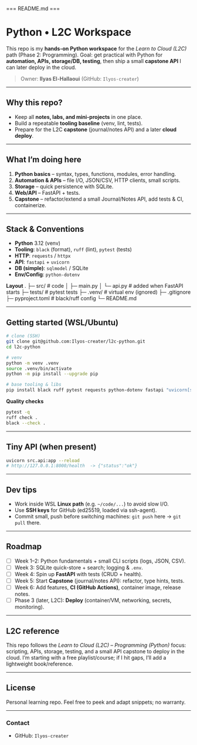 === README.md ===
# Python • L2C Workspace

This repo is my **hands-on Python workspace** for the *Learn to Cloud (L2C)* path (Phase 2: Programming).
Goal: get practical with Python for **automation, APIs, storage/DB, testing**, then ship a small **capstone API**
I can later deploy in the cloud.

> Owner: **Ilyas El-Hallaoui** (GitHub: `Ilyos-creater`)

---

## Why this repo?
- Keep all **notes, labs, and mini-projects** in one place.
- Build a repeatable **tooling baseline** (venv, lint, tests).
- Prepare for the L2C **capstone** (journal/notes API) and a later **cloud deploy**.

---

## What I’m doing here
1. **Python basics** – syntax, types, functions, modules, error handling.
2. **Automation & APIs** – file I/O, JSON/CSV, HTTP clients, small scripts.
3. **Storage** – quick persistence with SQLite.
4. **Web/API** – FastAPI + tests.
5. **Capstone** – refactor/extend a small Journal/Notes API, add tests & CI, containerize.

---

## Stack & Conventions
- **Python** 3.12 (venv)
- **Tooling**: `black` (format), `ruff` (lint), `pytest` (tests)
- **HTTP**: `requests` / `httpx`
- **API**: `fastapi` + `uvicorn`
- **DB (simple)**: `sqlmodel` / SQLite
- **Env/Config**: `python-dotenv`

**Layout**
    .
    ├─ src/            # code
    │  ├─ main.py
    │  └─ api.py       # added when FastAPI starts
    ├─ tests/          # pytest tests
    ├─ .venv/          # virtual env (ignored)
    ├─ .gitignore
    ├─ pyproject.toml  # black/ruff config
    └─ README.md

---

## Getting started (WSL/Ubuntu)

~~~bash
# clone (SSH)
git clone git@github.com:Ilyos-creater/l2c-python.git
cd l2c-python

# venv
python -m venv .venv
source .venv/bin/activate
python -m pip install --upgrade pip

# base tooling & libs
pip install black ruff pytest requests python-dotenv fastapi "uvicorn[standard]" httpx sqlmodel
~~~

**Quality checks**
~~~bash
pytest -q
ruff check .
black --check .
~~~

---

## Tiny API (when present)

~~~bash
uvicorn src.api:app --reload
# http://127.0.0.1:8000/health  -> {"status":"ok"}
~~~

---

## Dev tips
- Work inside WSL **Linux path** (e.g. `~/code/...`) to avoid slow I/O.
- Use **SSH keys** for GitHub (ed25519, loaded via ssh-agent).
- Commit small, push before switching machines: `git push` here → `git pull` there.

---

## Roadmap
- [ ] Week 1–2: Python fundamentals + small CLI scripts (logs, JSON, CSV).
- [ ] Week 3: SQLite quick-store + search; logging & `.env`.
- [ ] Week 4: Spin up **FastAPI** with tests (CRUD + health).
- [ ] Week 5: Start **Capstone** (journal/notes API): refactor, type hints, tests.
- [ ] Week 6: Add features, **CI (GitHub Actions)**, container image, release notes.
- [ ] Phase 3 (later, L2C): **Deploy** (container/VM, networking, secrets, monitoring).

---

## L2C reference
This repo follows the *Learn to Cloud (L2C) – Programming (Python)* focus:
scripting, APIs, storage, testing, and a small API capstone to deploy in the cloud.
I’m starting with a free playlist/course; if I hit gaps, I’ll add a lightweight book/reference.

---

## License
Personal learning repo. Feel free to peek and adapt snippets; no warranty.

---

### Contact
- GitHub: `Ilyos-creater`

